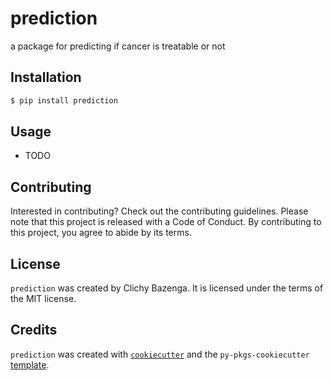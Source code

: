 # prediction

a package for predicting if cancer is treatable or not

## Installation

```bash
$ pip install prediction
```

## Usage

- TODO

## Contributing

Interested in contributing? Check out the contributing guidelines. Please note that this project is released with a Code of Conduct. By contributing to this project, you agree to abide by its terms.

## License

`prediction` was created by Clichy Bazenga. It is licensed under the terms of the MIT license.

## Credits

`prediction` was created with [`cookiecutter`](https://cookiecutter.readthedocs.io/en/latest/) and the `py-pkgs-cookiecutter` [template](https://github.com/py-pkgs/py-pkgs-cookiecutter).
